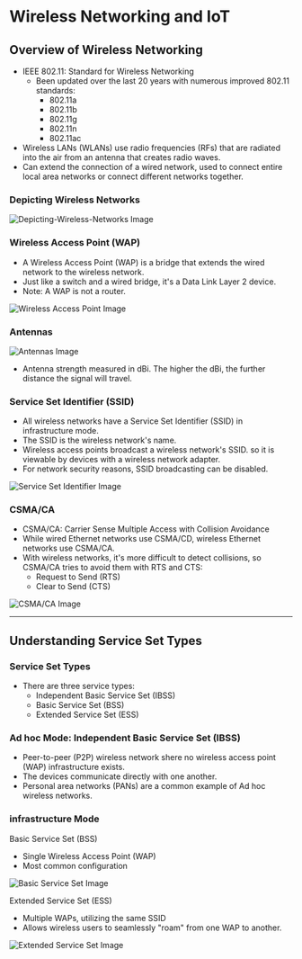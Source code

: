 # Wireless Networking and IoT

## Overview of Wireless Networking

- IEEE 802.11: Standard for Wireless Networking
  - Been updated over the last 20 years with numerous improved 802.11 standards:
    - 802.11a
    - 802.11b
    - 802.11g
    - 802.11n
    - 802.11ac
- Wireless LANs (WLANs) use radio frequencies (RFs) that are radiated into the air from an antenna that creates radio waves.
- Can extend the connection of a wired network, used to connect entire local area networks or connect different networks together.

### Depicting Wireless Networks

![Depicting-Wireless-Networks Image](Depicting-Wireless-Networks.png)

### Wireless Access Point (WAP)

- A Wireless Access Point (WAP) is a bridge that extends the wired network to the wireless network.
- Just like a switch and a wired bridge, it's a Data Link Layer 2 device.
- Note: A WAP is not a router.

![Wireless Access Point Image](Wireless-Access-Point.png)

### Antennas

![Antennas Image](Antennas.png)

- Antenna strength measured in dBi. The higher the dBi, the further distance the signal will travel.

### Service Set Identifier (SSID)

- All wireless networks have a Service Set Identifier (SSID) in infrastructure mode.
- The SSID is the wireless network's name.
- Wireless access points broadcast a wireless network's SSID. so it is viewable by devices with a wireless network adapter.
- For network security reasons, SSID broadcasting can be disabled.

![Service Set Identifier Image](Service-Set-Identifier.png)

### CSMA/CA

- CSMA/CA: Carrier Sense Multiple Access with Collision Avoidance
- While wired Ethernet networks use CSMA/CD, wireless Ethernet networks use CSMA/CA.
- With wireless networks, it's more difficult to detect collisions, so CSMA/CA tries to avoid them with RTS and CTS:
  - Request to Send (RTS)
  - Clear to Send (CTS)

![CSMA/CA Image](CSMA-CA.png)

---

## Understanding Service Set Types

### Service Set Types

- There are three service types:
  - Independent Basic Service Set (IBSS)
  - Basic Service Set (BSS)
  - Extended Service Set (ESS)

### Ad hoc Mode: Independent Basic Service Set (IBSS)

- Peer-to-peer (P2P) wireless network shere no wireless access point (WAP) infrastructure exists.
- The devices communicate directly with one another.
- Personal area networks (PANs) are a common example of Ad hoc wireless networks.

### infrastructure Mode

Basic Service Set (BSS)

- Single Wireless Access Point (WAP)
- Most common configuration

![Basic Service Set Image](Basic-Service-Set.png)

Extended Service Set (ESS)

- Multiple WAPs, utilizing the same SSID
- Allows wireless users to seamlessly "roam" from one WAP to another.

![Extended Service Set Image](Extended-Service-Set.png)
